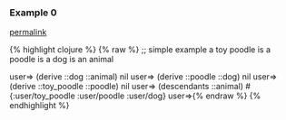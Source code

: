 ### Example 0
[permalink](#example-0)

{% highlight clojure %}
{% raw %}
;; simple example a toy poodle is a poodle is a dog is an animal

user=> (derive ::dog ::animal)
nil
user=> (derive ::poodle ::dog)
nil
user=> (derive ::toy_poodle ::poodle)
nil
user=> (descendants ::animal)
#{:user/toy_poodle :user/poodle :user/dog}
user=>{% endraw %}
{% endhighlight %}


